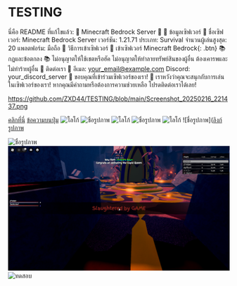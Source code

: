 # TESTING

นี่คือ README ที่แก้ไขแล้ว:
🌟 Minecraft Bedrock Server 🌟
🎉 ข้อมูลเซิฟเวอร์ 🎉
ชื่อเซิฟเวอร์: Minecraft Bedrock Server
เวอร์ชัน: 1.21.71
ประเภท: Survival
จำนวนผู้เล่นสูงสุด: 20
แพลตฟอร์ม: มือถือ
🚀 วิธีการเข้าเซิฟเวอร์ 🚀
เข้าเซิฟเวอร์ Minecraft Bedrock{: .btn}
📚 กฎและข้อตกลง 📚
ไม่อนุญาตให้ใช้เชตหรือฮัค
ไม่อนุญาตให้ทำลายทรัพย์สินของผู้อื่น
ต้องเคารพและไม่ทำร้ายผู้อื่น
🎉 ติดต่อเรา 🎉
อีเมล: your_email@example.com
Discord: your_discord_server
🚀 ขอบคุณที่เข้าร่วมเซิฟเวอร์ของเรา! 🚀
เราหวังว่าคุณจะสนุกกับการเล่นในเซิฟเวอร์ของเรา! หากคุณมีคำถามหรือต้องการความช่วยเหลือ โปรดติดต่อเราได้เลย!


https://github.com/ZXD44/TESTING/blob/main/Screenshot_20250216_221437.png

[คลิกที่นี่](https://www.example.com)
<a href="ลิงก์" class="btn">ข้อความบนปุ่ม</a>
<img src="logo.png" alt="โลโก้">
<img src="ชื่อไฟล์รูปภาพ" alt="ชื่อรูปภาพ">
![โลโก้](logo.png)
![ชื่อรูปภาพ](ชื่อไฟล์รูปภาพ)
![โลโก้](https://github.com/username/repository/blob/main/logo.png)
![ชื่อรูปภาพ]([ลิงก์รูปภาพ](https://github.com/ZXD44/TESTING/blob/main/Screenshot_20250216_221437.png)


<img src="https://img-s-msn-com.akamaized.net/tenant/amp/entityid/AA1BWaL7.img?w=768&h=512&m=6&f=webp" alt="ชื่อรูปภาพ">

<img src="https://github.com/ZXD44/TESTING/blob/main/Screenshot_20250216_221437.png" alt="ชื่อรูปภาพ">

<img src="https://www.khaosod.co.th/wpapp/uploads/2025/03/illslickkumueng303686.jpg" alt="ทดสอบ">
